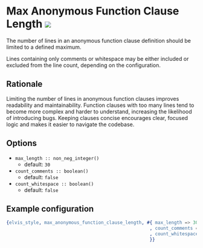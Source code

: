 # Max Anonymous Function Clause Length [![](https://img.shields.io/badge/since-4.2.0-blue)](https://github.com/inaka/elvis_core/releases/tag/4.2.0)

The number of lines in an anonymous function clause definition should be limited to a defined maximum.

Lines containing only comments or whitespace may be either included or excluded from the line
count, depending on the configuration.

## Rationale

Limiting the number of lines in anonymous function clauses improves readability and maintainability.
Function clauses with too many lines tend to become more complex and harder to understand,
increasing the likelihood of introducing bugs. Keeping clauses concise encourages clear,
focused logic and makes it easier to navigate the codebase.

## Options

- `max_length :: non_neg_integer()`
  - default: `30`
- `count_comments :: boolean()`
  - default: `false`
- `count_whitespace :: boolean()`
  - default: `false`

## Example configuration

```erlang
{elvis_style, max_anonymous_function_clause_length, #{ max_length => 30
                                                     , count_comments => false
                                                     , count_whitespace => false
                                                     }}
```
